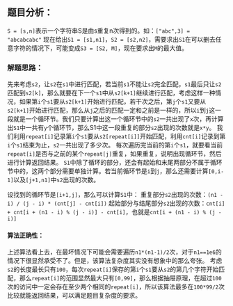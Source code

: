 
## 题目分析：

`S = [s,n]`表示一个字符串S是由s重复n次得到的。如：`["abc",3] = "abcabcabc"`
现在给出`S1 = [s1,n1]`，`S2 = [s2,n2]`，需要求出`S1`在可以删去任意字符的情况下，可能变成`S3 = [S2, M]`，现在要求出`M`的最大值。 

### 解题思路：

先来考虑`s2`，让`s2`在`s1`中进行匹配，若当前`s1`不能让`s2`完全匹配，`s1`最后只让`s2`匹配到`s2[k]`，那么就要在下一个`s1`中从`s2[k+1]`继续进行匹配，考虑这样一种情况，如果第`i`个`s1`要从`s2[k+1]`开始进行匹配，若干次之后，第`j`个`s1`又要从`s2[k+1]`开始进行匹配，那么从`j`之后的匹配一定和之前是一样的，所以`i`到`j`这一段就是一个循环节。我们只要计算出这一个循环节中的`s2`一共出现了`x`次，再计算出`S1`中一共有`y`个循环节，那么S1中这一段重复的部分`s2`出现的次数就是`x*y`。
我们利用`repeat[i]`记录第`i`个`s1`要从`s2[repeat[i]]`开始匹配，利用`cnt[i]`记录到第`i`个`s1`结束为止，`s2`一共出现了多少次。
每次遍历完当前的第`i`个`s1`，就要看当前`repeat[i]`是否与之前的某个`repeat[j]`重复，如果重复，说明出现循环节，然后进行计算返回结果。
`S1`中除了循环的部分，还会有起始和末尾两部分不属于循环节中的，这两个部分需要单独计算。若当前循环节是`i`到`j`，那么还需要计算`[0,i-1]`以及`[j+1,n1]`中`s2`出现的次数。

设找到的循环节是`[i+1,j]`，那么可以计算`S1`中：
重复部分`s2`出现的次数：`(n1 - i) / (j - i) * (cnt[j] - cnt[i])`
起始部分与结尾部分`s2`出现的次数：`cnt[i] + cnt[i + (n1 - i) % (j - i)] - cnt[i]`，也就是`cnt[i + (n1 - i) % (j - i)]`

#### 算法正确性：

上述算法看上去，在最坏情况下可能会需要遍历`n1*(n1-1)/2`次，对于`n1==1e6`的情况下很显然承受不了。但是，该算法复杂度其实没有想象中的那么夸张。
考虑`s2`的长度最长只有`100`，每次`repeat[i]`保存的第`i`个`s1`要从`s2`的第几个字符开始匹配，那么`repeat[i]`的范围显然最大只有`[0,99]`，那么根据抽屉原理，在超过`100`次的访问中一定会存在至少两个相同的`repeat[i]`，所以该算法最多在`100*99/2`次比较就能返回结果，可以满足题目复杂度的要求。
